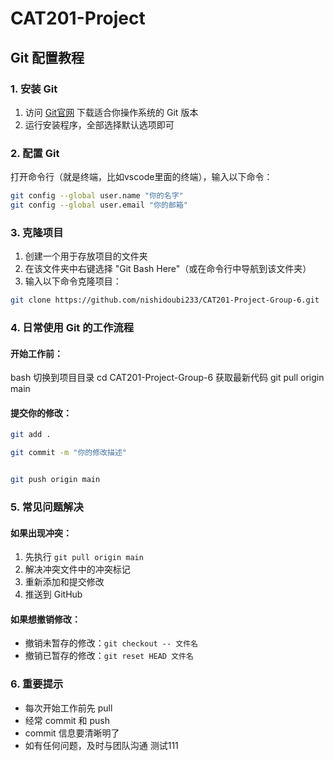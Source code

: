 # CAT201-Project

## Git 配置教程

### 1. 安装 Git
1. 访问 [Git官网](https://git-scm.com/downloads) 下载适合你操作系统的 Git 版本
2. 运行安装程序，全部选择默认选项即可

### 2. 配置 Git
打开命令行（就是终端，比如vscode里面的终端），输入以下命令：

```bash
git config --global user.name "你的名字"
git config --global user.email "你的邮箱"
```

### 3. 克隆项目
1. 创建一个用于存放项目的文件夹
2. 在该文件夹中右键选择 "Git Bash Here"（或在命令行中导航到该文件夹）
3. 输入以下命令克隆项目：

```bash
git clone https://github.com/nishidoubi233/CAT201-Project-Group-6.git
```

### 4. 日常使用 Git 的工作流程

#### 开始工作前：

bash
切换到项目目录
cd CAT201-Project-Group-6
获取最新代码
git pull origin main

#### 提交你的修改：

```bash
git add .

git commit -m "你的修改描述"


git push origin main
```

### 5. 常见问题解决

#### 如果出现冲突：
1. 先执行 `git pull origin main`
2. 解决冲突文件中的冲突标记
3. 重新添加和提交修改
4. 推送到 GitHub

#### 如果想撤销修改：
- 撤销未暂存的修改：`git checkout -- 文件名`
- 撤销已暂存的修改：`git reset HEAD 文件名`

### 6. 重要提示
- 每次开始工作前先 pull
- 经常 commit 和 push
- commit 信息要清晰明了
- 如有任何问题，及时与团队沟通
测试111